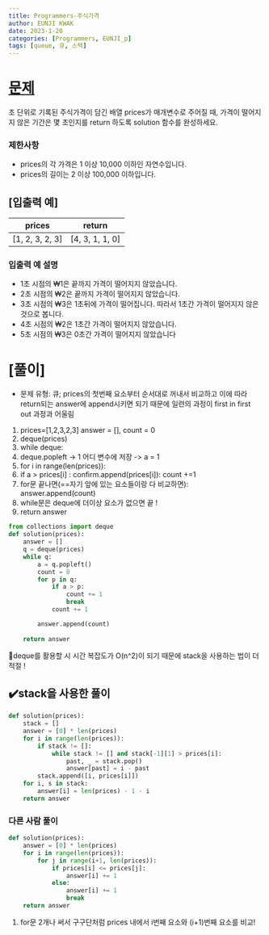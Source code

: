 ```yaml
---
title: Programmers-주식가격
author: EUNJI KWAK
date: 2023-1-20
categories: [Programmers, EUNJI_p]
tags: [queue, 큐, 스택]
---
```


# [문제](https://school.programmers.co.kr/learn/courses/30/lessons/42584)

초 단위로 기록된 주식가격이 담긴 배열 prices가 매개변수로 주어질 때, 가격이 떨어지지 않은 기간은 몇 초인지를 return 하도록 solution 함수를 완성하세요.

### 제한사항

- prices의 각 가격은 1 이상 10,000 이하인 자연수입니다.
- prices의 길이는 2 이상 100,000 이하입니다.

## [입출력 예]

| prices | return |
| --- | --- |
| [1, 2, 3, 2, 3] | [4, 3, 1, 1, 0] |

### 입출력 예 설명

- 1초 시점의 ₩1은 끝까지 가격이 떨어지지 않았습니다.
- 2초 시점의 ₩2은 끝까지 가격이 떨어지지 않았습니다.
- 3초 시점의 ₩3은 1초뒤에 가격이 떨어집니다. 따라서 1초간 가격이 떨어지지 않은 것으로 봅니다.
- 4초 시점의 ₩2은 1초간 가격이 떨어지지 않았습니다.
- 5초 시점의 ₩3은 0초간 가격이 떨어지지 않았습니다

# [풀이]

- 문제 유형: 큐; prices의 첫번째 요소부터 순서대로 꺼내서 비교하고 이에 따라 return되는 answer에 append시키면 되기 때문에 일련의 과정이 first in first out 과정과 어울림
1. prices=[1,2,3,2,3] answer = [], count = 0
2. deque(prices)
3. while deque:
4. deque.popleft -> 1 어디 변수에 저장 -> a = 1
5. for i in range(len(prices)):
6. if a > prices[i] : confirm.append(prices[i]): count +=1
7. for문 끝나면(==자기 앞에 있는 요소들이랑 다 비교하면): answer.append(count)
8. while문은 deque에 더이상 요소가 없으면 끝 !
9. return answer

```python
from collections import deque
def solution(prices):
    answer = []
    q = deque(prices)
    while q:
        a = q.popleft()
        count = 0
        for p in q:
            if a > p:
                count += 1
                break
            count += 1

        answer.append(count)
        
    return answer
```

🚨deque를 활용할 시 시간 복잡도가 O(n^2)이 되기 때문에 stack을 사용하는 법이 더 적절 !

## ✔️stack을 사용한 풀이

```python
def solution(prices):
    stack = []
    answer = [0] * len(prices)
    for i in range(len(prices)):
        if stack != []:
            while stack != [] and stack[-1][1] > prices[i]:
                past, _ = stack.pop()
                answer[past] = i - past
        stack.append([i, prices[i]])
    for i, s in stack:
        answer[i] = len(prices) - 1 - i
    return answer
```

### 다른 사람 풀이

```python
def solution(prices):
    answer = [0] * len(prices)
    for i in range(len(prices)):
        for j in range(i+1, len(prices)):
            if prices[i] <= prices[j]:
                answer[i] += 1
            else:
                answer[i] += 1
                break
    return answer
```

1. for문 2개나 써서 구구단처럼 prices 내에서 i번째 요소와 (i+1)번째 요소를 비교!
